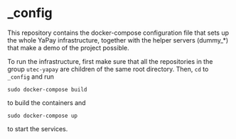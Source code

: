 # _config

This repository contains the docker-compose configuration file that sets up the whole YaPay infrastructure, together with the helper servers (dummy_*) that make a demo of the project possible.

To run the infrastructure, first make sure that all the repositories in the group ```utec-yapay``` are children of the same root directory. Then, ```cd``` to ```_config``` and run

```sudo docker-compose build```

to build the containers and

```sudo docker-compose up```
  
to start the services.
